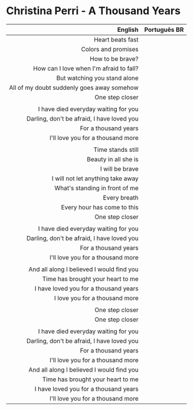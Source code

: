 # Christina Perri - A Thousand Years

| English | Português BR |
|------:|:--------------------|
| Heart beats fast |
| Colors and promises |
| How to be brave? |
| How can I love when I'm afraid to fall? |
| But watching you stand alone |
| All of my doubt suddenly goes away somehow |
| One step closer |
|  |
| I have died everyday waiting for you |
| Darling, don't be afraid, I have loved you |
| For a thousand years |
| I'll love you for a thousand more |
|  |
| Time stands still |
| Beauty in all she is |
| I will be brave |
| I will not let anything take away |
| What's standing in front of me |
| Every breath |
| Every hour has come to this |
| One step closer |
|  |
| I have died everyday waiting for you |
| Darling, don't be afraid, I have loved you |
| For a thousand years |
| I'll love you for a thousand more |
|  |
| And all along I believed I would find you |
| Time has brought your heart to me |
| I have loved you for a thousand years |
| I love you for a thousand more |
|  |
| One step closer |
| One step closer |
|  |
| I have died everyday waiting for you |
| Darling, don't be afraid, I have loved you |
| For a thousand years |
| I'll love you for a thousand more |
| And all along I believed I would find you |
| Time has brought your heart to me |
| I have loved you for a thousand years |
| I'll love you for a thousand more |